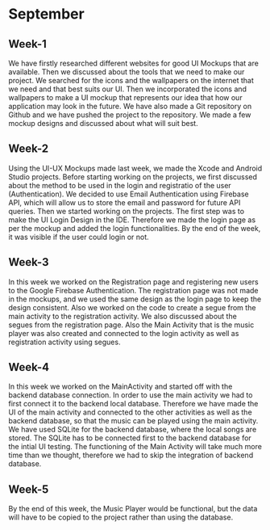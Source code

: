 # September

## Week-1

We have firstly researched different websites for good UI Mockups that are available. Then we discussed about the tools that we need to make our project. We searched for the icons and the wallpapers on the internet that we need and that best suits our UI. Then we incorporated the icons and wallpapers to make a UI mockup that represents our idea that how our application may look in the future. We have also made a Git repository on Github and we have pushed the project to the repository. We made a few mockup designs and discussed about what will suit best.

## Week-2

Using the UI-UX Mockups made last week, we made the Xcode and Android Studio projects. Before starting working on the projects, we first discussed about the method to be used in the login and registratio of the user (Authentication). We decided to use Email Authentication using Firebase API, which will allow us to store the email and password for future API queries. Then we started working on the projects. The first step was to make the UI Login Design in the IDE. Therefore we made the login page as per the mockup and added the login functionalities. By the end of the week, it was visible if the user could login or not.

## Week-3

In this week we worked on the Registration page and registering new users to the Google Firebase Authentication. The registration page was not made in the mockups, and we used the same design as the login page to keep the design consistent. Also we worked on the code to create a segue from the main activity to the registration activity. We also discussed about the segues from the registration page. Also the Main Activity that is the music player was also created and connected to the login activity as well as registration activity using segues.

## Week-4

In this week we worked on the MainActivity and started off with the backend database connection. In order to use the main activity we had to first connect it to the backend local database. Therefore we have made the UI of the main activity and connected to the other activities as well as the backend database, so that the music can be played using the main activity. We have used SQLite for the backend database, where the local songs are stored. The SQLite has to be connected first to the backend database for the intial UI testing. The functioning of the Main Activity will take much more time than we thought, therefore we had to skip the integration of backend database.

## Week-5

By the end of this week, the Music Player would be functional, but the data will have to be copied to the project rather than using the database.
